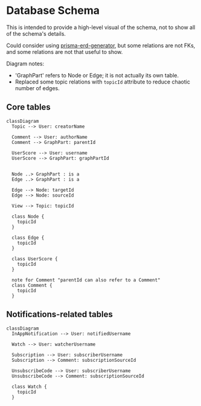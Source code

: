 # Database Schema

This is intended to provide a high-level visual of the schema, not to show all of the schema's details.

Could consider using [prisma-erd-generator](https://github.com/keonik/prisma-erd-generator), but some relations are not FKs, and some relations are not that useful to show.

Diagram notes:

- 'GraphPart' refers to Node or Edge; it is not actually its own table.
- Replaced some topic relations with `topicId` attribute to reduce chaotic number of edges.

## Core tables

```mermaid
classDiagram
  Topic --> User: creatorName

  Comment --> User: authorName
  Comment --> GraphPart: parentId

  UserScore --> User: username
  UserScore --> GraphPart: graphPartId


  Node ..> GraphPart : is a
  Edge ..> GraphPart : is a

  Edge --> Node: targetId
  Edge --> Node: sourceId

  View --> Topic: topicId

  class Node {
    topicId
  }

  class Edge {
    topicId
  }

  class UserScore {
    topicId
  }

  note for Comment "parentId can also refer to a Comment"
  class Comment {
    topicId
  }

```

## Notifications-related tables

```mermaid
classDiagram
  InAppNotification --> User: notifiedUsername

  Watch --> User: watcherUsername

  Subscription --> User: subscriberUsername
  Subscription --> Comment: subscriptionSourceId

  UnsubscribeCode --> User: subscriberUsername
  UnsubscribeCode --> Comment: subscriptionSourceId

  class Watch {
    topicId
  }
```
